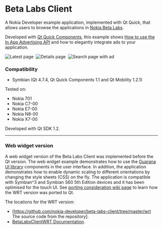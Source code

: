 Beta Labs Client
================

A Nokia Developer example application, implemented with Qt Quick, that allows
users to browse the applications in
[Nokia Beta Labs](http://betalabs.nokia.com/).

Developed with
[Qt Quick Components](http://doc.qt.nokia.com/qt-components-symbian-1.1/index.html),
this example shows
[How to use the In App Advertising API](https://github.com/nokia-developer/beta-labs-client/wiki/How-to-use-the-In-App-Advertising-API)
and how to elegantly integrate ads to your application. 

![Latest page](https://raw.github.com/nokia-developer/beta-labs-client/master/doc/screenshots/blc2-latest-page.png)&nbsp;
![Details page](https://raw.github.com/nokia-developer/beta-labs-client/master/doc/screenshots/blc2-details-page.png)&nbsp;
![Search page with ad](https://raw.github.com/nokia-developer/beta-labs-client/master/doc/screenshots/blc2-search-page-with-ad.png)

### Compatibility 

* Symbian (Qt 4.7.4, Qt Quick Components 1.1 and Qt Mobility 1.2.1)

Tested on:
* Nokia 701
* Nokia C7-00
* Nokia E7-00
* Nokia N8-00
* Nokia X7-00

Developed with Qt SDK 1.2.

----

### Web widget version 

A web widget version of the Beta Labs Client was implemented before the Qt version. The web widget example demonstrates how to use the [Guarana UI library](http://www.developer.nokia.com/Community/Wiki/Guarana_UI:_a_jQuery-Based_UI_Library_for_Nokia_WRT ) components in the user interface. In addition, the application demonstrates how to enable dynamic scaling to different orientations by changing the style sheets (CSS) on the fly. The application is compatible with Symbian^3 and Symbian S60 5th Edition devices and it has been optimised for the touch UI. See [porting consideration wiki page](https://github.com/nokia-developer/beta-labs-client/wiki/Porting-Considerations) to learn how the WRT version was ported to Qt.

The locations for the WRT version:
* [https://github.com/nokia-developer/beta-labs-client/tree/master/wrt The source code from the repository].
* [BetaLabsClientWRT Documentation](https://github.com/nokia-developer/beta-labs-client/wiki/BetaLabsClientWRT-Documentation).
